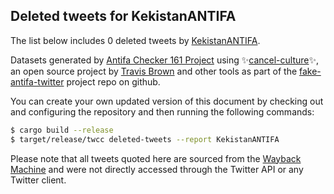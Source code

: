 ## Deleted tweets for KekistanANTIFA

The list below includes 0 deleted tweets by
[KekistanANTIFA](https://twitter.com/KekistanANTIFA).



Datasets generated by [Antifa Checker 161 Project](https://twitter.com/antifacheck161) using ✨[cancel-culture](https://github.com/travisbrown/cancel-culture)✨, an open source project by 
[Travis Brown](https://twitter.com/travisbrown) and other tools as part of the 
[fake-antifa-twitter](https://github.com/antifacheck161/fake-antifa-twitter) project repo on github.

You can create your own updated version of this document by checking out and configuring the
repository and then running the following commands:

```bash
$ cargo build --release
$ target/release/twcc deleted-tweets --report KekistanANTIFA
```

Please note that all tweets quoted here are sourced from the
[Wayback Machine](https://web.archive.org) and were not directly accessed through the Twitter API or
any Twitter client.

